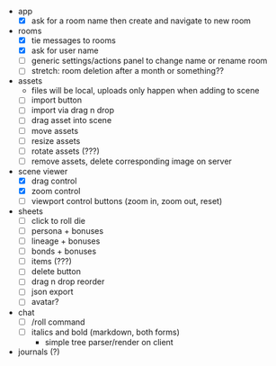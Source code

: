 - app
  - [x] ask for a room name then create and navigate to new room
- rooms
  - [x] tie messages to rooms
  - [x] ask for user name
  - [ ] generic settings/actions panel to change name or rename room
  - [ ] stretch: room deletion after a month or something??
- assets
  - files will be local, uploads only happen when adding to scene
  - [ ] import button
  - [ ] import via drag n drop
  - [ ] drag asset into scene
  - [ ] move assets
  - [ ] resize assets
  - [ ] rotate assets (???)
  - [ ] remove assets, delete corresponding image on server
- scene viewer
  - [x] drag control
  - [x] zoom control
  - [ ] viewport control buttons (zoom in, zoom out, reset)
- sheets
  - [ ] click to roll die
  - [ ] persona + bonuses
  - [ ] lineage + bonuses
  - [ ] bonds + bonuses
  - [ ] items (???)
  - [ ] delete button
  - [ ] drag n drop reorder
  - [ ] json export
  - [ ] avatar?
- chat
  - [ ] /roll command
  - [ ] italics and bold (markdown, both forms)
    - simple tree parser/render on client
- journals (?)
